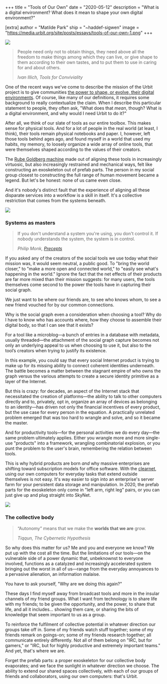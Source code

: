 +++
title = "Tools of Our Own"
date = "2020-05-12"
description = "What is a digital environment? What does it mean to shape your own digital environment?"

[extra]
author = "Matilde Park"
ship = "~haddef-sigwen"
image = "https://media.urbit.org/site/posts/essays/tools-of-our-own-1.png"
+++

![](https://media.urbit.org/site/posts/essays/tools-of-our-own-1.png)

> People need only not to obtain things, they need above all the freedom to make things among which they can live, or give shape to them according to their own tastes, and to put them to use in caring for and about others.
>
> <cite>Ivan Illich, <em>Tools for Conviviality</em></cite>

One of the recent ways we've come to describe the mission of the Urbit project is to give communities [the power to shape, or evolve, their digital environments](https://urbit.org/blog/urbit-is-for-communities/). Of course, like many of our definitions, it requires some background to really contextualize the claim. When I describe this particular statement to people, they often ask, "What does that _mean_, though? What is a digital environment, and why would I need Urbit to do it?"

After all, we think of our slate of tools as our entire toolbox. This makes sense for physical tools. And for a lot of people in the real world (at least, I think), their tools remain physical notebooks and paper. I, however, left those tools behind ages ago, and found myself in a world that used my habits, my memory, to loosely organize a wide array of online tools, that were themselves shaped according to the values of their creators.

The [Rube Goldberg machine](https://en.wikipedia.org/wiki/Rube_Goldberg_machine) made out of aligning these tools in increasingly virtuosic, but also increasingly restrained and mechanical ways, felt like constructing an exoskeleton out of prefab parts. The person in my social group closest to constructing the full range of human movement became a legend. But let's be honest: none of us came even close.

And it's nobody's distinct fault that the experience of aligning all these disparate services into a workflow is a skill in itself. It's a collective restriction that comes from the systems beneath.

![](https://media.urbit.org/site/posts/essays/tools-of-our-own-2.png)

### Systems as masters

> If you don't understand a system you're using, you don't control it. If nobody understands the system, the system is in control.
>
> <cite>Philip Monk, [Precepts](https://urbit.org/blog/precepts/)</cite>

If you asked any of the creators of the social tools we use today what their mission was, it would seem neutral, a public good. To "bring the world closer," to "make a more open and connected world," to "easily see what's happening in the world." Ignore the fact that the net effects of their products are far more mixed than their mission suggests: for many users, the tools themselves come second to the power the tools have in capturing their social graph.

We just want to be where our friends are, to see who knows whom, to see a new friend vouched for by our common connections.

Why is the social graph even a consideration when choosing a tool? Why do I have to know who has accounts where, how they choose to assemble their digital body, so that I can see that it exists?

For a tool like a microblog—a bunch of entries in a database with metadata, usually threaded—the attachment of the social graph capture becomes not only an underlying appeal to us when choosing to use it, but also to the tool’s creators when trying to justify its existence.

In this example, you could say that every social Internet product is trying to make up for its missing ability to connect coherent identities underneath. The battle becomes a matter between the stagnant empire of who owns the graph versus the various attempts to create a secure identity primitive as a layer of the Internet.

But this is crazy: for decades, an aspect of the Internet stack that necessitated the creation of platforms—the ability to talk to other computers directly and to, privately, opt in, organize an array of devices as belonging to an identity—has driven not only the financial incentives of every product, but the use case for every person in the equation. A practically unrelated problem emerged that was too hard to wrangle and solve, and so it became the master.

And for productivity tools—for the personal activities we do every day—the same problem ultimately applies. Either you wrangle more and more single-use "products" into a framework, wrangling combinatorial explosion, or you punt the problem to the user's brain, remembering the relation between tools.

This is why hybrid products are born _and_ why massive enterprises are shifting toward subscription models for office software. With the [clearnet](<https://en.wikipedia.org/wiki/Clearnet_(networking)>), using our own computers for everyday tasks that extend outside themselves is not easy. It's way easier to sign into an enterprise's server farm for your persistent data storage and manipulation. In 2020, the prefab parts for the exoskeleton only come in "left arm, right leg" pairs, or you can just give up and plug straight into SkyNet.

![](https://media.urbit.org/site/posts/essays/tools-of-our-own-3.png)

### The collective body

> “Autonomy” means that we make the **worlds that we are** grow.
>
> <cite>Tiqqun, <em>The Cybernetic Hypothesis</em>

So why does this matter for us? Me and you and everyone we know? We put up with the cost all the time. But the limitations of our tools—on the vulnerable side of a power dynamic that, unbeknownst to everyone involved, functions as a catalyzed and increasingly accelerated system bringing out the worst in all of us—range from the everyday annoyances to a pervasive alienation, an information malaise.

You have to ask yourself, "Why are we doing this again?"

These days I find myself away from broadcast tools and more in the insular channels of my friend groups. What I want from technology is to share life with my friends; to be given the opportunity, and the power, to share that life, and all it includes… showing them care, or sharing the bits of knowledge that seem important to us as a group.

To reinforce the fulfilment of collective potential in whatever direction our groups take off in. Some of my friends watch stuff together; some of my friends remark on goings-on; some of my friends research together; all communicate entirely differently. Not all of them belong on "IRC, but for gamers," or "IRC, but for highly productive and extremely important teams." And yet, that's where we are.

Forget the prefab parts: a proper exoskeleton for our collective body evaporates; and we face the sunlight in whatever direction we choose. The ability to extend our shared spaces collectively, with each of our groups of friends and collaborators, using our own computers: that's Urbit.
